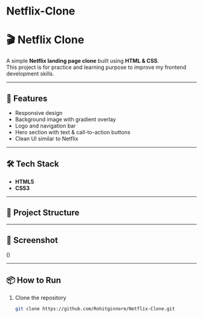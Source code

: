 # Netflix-Clone

# 🎬 Netflix Clone  

A simple **Netflix landing page clone** built using **HTML & CSS**.  
This project is for practice and learning purpose to improve my frontend development skills.  

---

## 🚀 Features
- Responsive design  
- Background image with gradient overlay  
- Logo and navigation bar  
- Hero section with text & call-to-action buttons  
- Clean UI similar to Netflix  

---

## 🛠️ Tech Stack
- **HTML5**  
- **CSS3**  

---

## 📂 Project Structure


---

## 📸 Screenshot
()

---

## 📦 How to Run
1. Clone the repository  
   ```bash
   git clone https://github.com/Rohitginnore/Netflix-Clone.git

